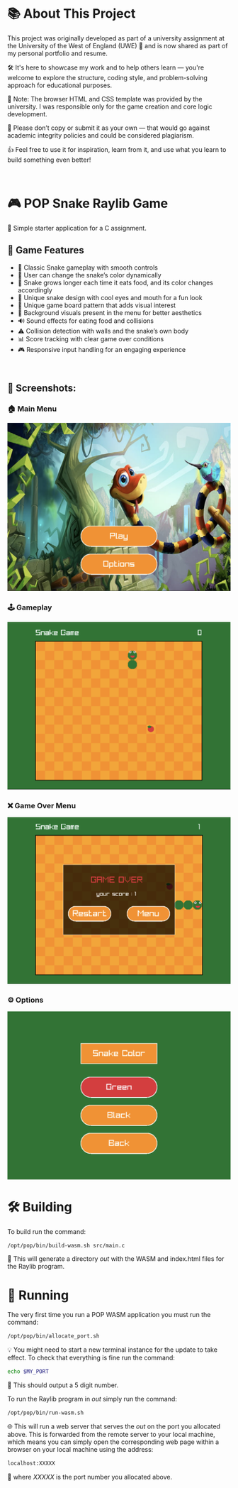  # 📚 About This Project

This project was originally developed as part of a university assignment at the University of the West of England (UWE) 🏫 and is now shared as part of my personal portfolio and resume.

🛠️ It's here to showcase my work and to help others learn — you're welcome to explore the structure, coding style, and problem-solving approach for educational purposes.

🧩 Note: The browser HTML and CSS template was provided by the university. I was responsible only for the game creation and core logic development.

🚫 Please don’t copy or submit it as your own — that would go against academic integrity policies and could be considered plagiarism.

👍 Feel free to use it for inspiration, learn from it, and use what you learn to build something even better!

<br>

# 🎮 POP Snake Raylib Game

🧩 Simple starter application for a C assignment.

## 🚀 Game Features

* 🐍 Classic Snake gameplay with smooth controls  
* 🎨 User can change the snake’s color dynamically  
* 🍎 Snake grows longer each time it eats food, and its color changes accordingly  
* 👀 Unique snake design with cool eyes and mouth for a fun look  
* 🎨 Unique game board pattern that adds visual interest  
* 🎨 Background visuals present in the menu for better aesthetics  
* 🔊 Sound effects for eating food and collisions  
* ⚠️ Collision detection with walls and the snake’s own body  
* 📊 Score tracking with clear game over conditions  
* 🎮 Responsive input handling for an engaging experience

<br>

## 📸 Screenshots:

### 🏠 Main Menu
![Menu Screen](assets/Main_Menu.png)

### 🕹️ Gameplay
![Gameplay Screen](assets/Gameplay.png)

### ❌ Game Over Menu
![Game Over Screen](assets/Game_Over_Menu.png)

### ⚙️ Options 
![Options Screen](assets/Options.png)



# 🛠️ Building

To build run the command:

```bash
/opt/pop/bin/build-wasm.sh src/main.c
```

📁 This will generate a directory *out* with the WASM and index.html files for the 
Raylib program.

# 🚀 Running

The very first time you run a POP WASM application you must run the command:

```bash
/opt/pop/bin/allocate_port.sh
```

💡 You might need to start a new terminal instance for the update to take effect.
To check that everything is fine run the command:

```bash
echo $MY_PORT
```

🔢 This should output a 5 digit number.


To run the Raylib program in *out* simply run the command:

```bash
/opt/pop/bin/run-wasm.sh
```

🌐 This will run a web server that serves the *out* on the port you allocated above. This is forwarded from the 
remote server to your local machine, which means you can simply open the corresponding web page within a browser 
on your local machine using the address:

```bash
localhost:XXXXX
```

🧭 where *XXXXX* is the port number you allocated above.
